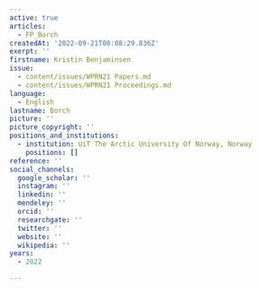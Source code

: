 ```yaml
---
active: true
articles:
  - FP_Borch
createdAt: '2022-09-21T08:08:29.836Z'
exerpt: ''
firstname: Kristin Benjaminsen
issue:
  - content/issues/WPRN21 Papers.md
  - content/issues/WPRN21 Proceedings.md
language:
  - English
lastname: Borch
picture: ''
picture_copyright: ''
positions_and_institutions:
  - institution: UiT The Arctic University Of Norway, Norway
    positions: []
reference: ''
social_channels:
  google_scholar: ''
  instagram: ''
  linkedin: ''
  mendeley: ''
  orcid: ''
  researchgate: ''
  twitter: ''
  website: ''
  wikipedia: ''
years:
  - 2022

---
```

